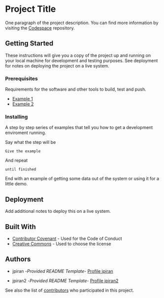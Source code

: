 # Project Title

One paragraph of the project description.
You can find more information by visiting the [Codespace](https://github.com/cod3spac3Academy) repository.

## Getting Started

These instructions will give you a copy of the project up and running on
your local machine for development and testing purposes. See deployment
for notes on deploying the project on a live system.

### Prerequisites

Requirements for the software and other tools to build, test and push.

- [Example 1](https://www.example1.com)
- [Example 2](https://www.example2.com)

### Installing

A step by step series of examples that tell you how to get a development enviroment running.

Say what the step will be

    Give the example

And repeat

    until finished

End with an example of getting some data out of the system or using it for a little demo.

## Deployment

Add additional notes to deploy this on a live system.

## Built With

- [Contributor Covenant](https://www.contributor-covenant.org/) - Used for the Code of Conduct
- [Creative Commons](https://creativecommons.org/) - Used to choose the license

## Authors

- jpiran -*Provided README Template*-
[Profile jpiran](https://github.com/jpiran)

- jpiran2 -*Provided README Template*-
[Profile jpiran2](https://github.com/jpiran2)

See also the list of [contributors](https://github.com/PurpleBooth/a-good-readme-template/contributors) who participated in this project.







